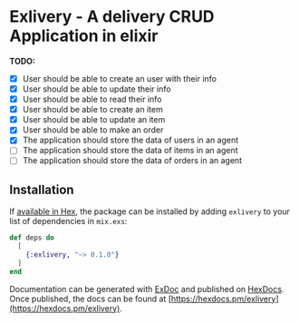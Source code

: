# Exlivery - A delivery CRUD Application in elixir

**TODO:**
 - [x] User should be able to create an user with their info
 - [x] User should be able to update their info
 - [x] User should be able to read their info
 - [x] User should be able to create an item
 - [x] User should be able to update an item
 - [x] User should be able to make an order
 - [x] The application should store the data of users in an agent
 - [ ] The application should store the data of items in an agent
 - [ ] The application should store the data of orders in an agent
## Installation

If [available in Hex](https://hex.pm/docs/publish), the package can be installed
by adding `exlivery` to your list of dependencies in `mix.exs`:

```elixir
def deps do
  [
    {:exlivery, "~> 0.1.0"}
  ]
end
```

Documentation can be generated with [ExDoc](https://github.com/elixir-lang/ex_doc)
and published on [HexDocs](https://hexdocs.pm). Once published, the docs can
be found at [https://hexdocs.pm/exlivery](https://hexdocs.pm/exlivery).

